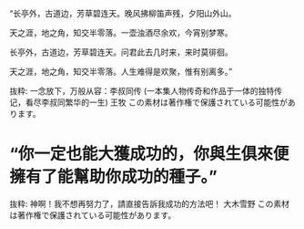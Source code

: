 “长亭外，古道边，芳草碧连天。晚风拂柳笛声残，夕阳山外山。

  天之涯，地之角，知交半零落。一壶浊酒尽余欢，今宵别梦寒。

  长亭外，古道边，芳草碧连天。问君此去几时来，来时莫徘徊。

  天之涯，地之角，知交半零落。人生难得是欢聚，惟有别离多。”

抜粋:
一念放下，万般从容：李叔同传 (一本集人物传奇和作品于一体的独特传记，看尽李叔同繁华的一生)
王牧
この素材は著作権で保護されている可能性があります。

# “你一定也能大獲成功的，你與生俱來便擁有了能幫助你成功的種子。”

抜粋:
神啊！我不想再努力了，請直接告訴我成功的方法吧！
大木雪野
この素材は著作権で保護されている可能性があります。
